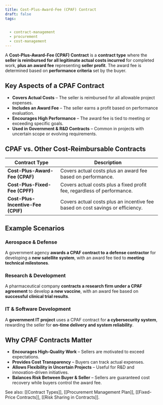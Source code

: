 ```yaml
---
title: Cost-Plus-Award-Fee (CPAF) Contract
draft: false
tags:
  
  
  - contract-management
  - procurement
  - cost-management
---
```


A **Cost-Plus-Award-Fee (CPAF) Contract** is a **contract type** where the **seller is reimbursed for all legitimate actual costs incurred** for completed work, **plus an award fee** representing **seller profit**. The award fee is determined based on **performance criteria** set by the buyer.

## **Key Aspects of a CPAF Contract**
- **Covers Actual Costs** – The seller is reimbursed for all allowable project expenses.
- **Includes an Award Fee** – The seller earns a profit based on performance evaluation.
- **Encourages High Performance** – The award fee is tied to meeting or exceeding specific goals.
- **Used in Government & R&D Contracts** – Common in projects with uncertain scope or evolving requirements.

## **CPAF vs. Other Cost-Reimbursable Contracts**
| **Contract Type**         | **Description** |
|---------------------------|------------------------------------------------|
| **Cost-Plus-Award-Fee (CPAF)** | Covers actual costs plus an award fee based on performance. |
| **Cost-Plus-Fixed-Fee (CPFF)** | Covers actual costs plus a fixed profit fee, regardless of performance. |
| **Cost-Plus-Incentive-Fee (CPIF)** | Covers actual costs plus an incentive fee based on cost savings or efficiency. |

## **Example Scenarios**

### **Aerospace & Defense**
A government agency **awards a CPAF contract to a defense contractor** for developing a **new satellite system**, with an award fee tied to **meeting technical milestones**.

### **Research & Development**
A pharmaceutical company **contracts a research firm under a CPAF agreement** to develop **a new vaccine**, with an award fee based on **successful clinical trial results**.

### **IT & Software Development**
A **government IT project** uses a CPAF contract for **a cybersecurity system**, rewarding the seller for **on-time delivery and system reliability**.

## **Why CPAF Contracts Matter**
- **Encourages High-Quality Work** – Sellers are motivated to exceed expectations.
- **Provides Cost Transparency** – Buyers can track actual expenses.
- **Allows Flexibility in Uncertain Projects** – Useful for R&D and innovation-driven initiatives.
- **Balances Risk Between Buyer & Seller** – Sellers are guaranteed cost recovery while buyers control the award fee.

See also: [[Contract Types]], [[Procurement Management Plan]], [[Fixed-Price Contracts]], [[Risk Sharing in Contracts]].
